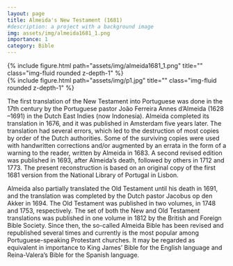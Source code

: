 ```yaml
---
layout: page
title: Almeida's New Testament (1681)
#description: a project with a background image
img: assets/img/almeida1681_1.png
importance: 1
category: Bible
---
```


<div class="row wider">
    <div class="col-sm mt-3 mt-md-0">
        {% include figure.html path="assets/img/almeida1681_1.png" title="" class="img-fluid rounded z-depth-1" %}
    </div>
    <div class="col-sm mt-3 mt-md-0">
        {% include figure.html path="assets/img/p1.jpg" title="" class="img-fluid rounded z-depth-1" %}
    </div>
</div>

The first translation of the New Testament into Portuguese was done in the 17th century by the Portuguese pastor João Ferreira Annes d’Almeida (1628 –1691) in the Dutch East Indies (now Indonesia). Almeida completed its translation in 1676, and it was published in Amsterdam five years later. The translation had several errors, which led to the destruction of most copies by order of the Dutch authorities. Some of the surviving copies were used with handwritten corrections and/or augmented by an errata in the form of a warning to the reader, written by Almeida in 1683. A second revised edition was published in 1693, after Almeida’s death, followed by others in 1712 and 1773.
The present reconstruction is based on an original copy of the first 1681 version from the National Library of Portugal in Lisbon.

Almeida also partially translated the Old Testament until his death in 1691, and the translation was completed by the Dutch pastor Jacobus op den Akker in 1694. The Old Testament was published in two volumes, in 1748 and 1753, respectively. The set of both the New and Old Testament translations was published in one volume in 1812 by the British and Foreign Bible Society. Since then, the so-called Almeida Bible has been revised and republished several times and currently is the most popular among Portuguese-speaking Protestant churches. It may be regarded as equivalent in importance to King James’ Bible for the English language and Reina-Valera’s Bible for the Spanish language.